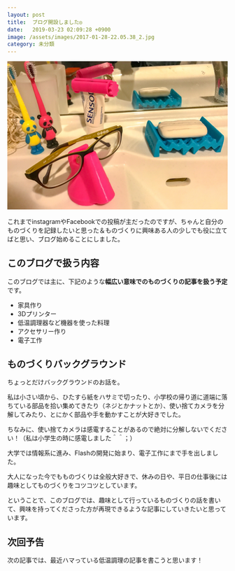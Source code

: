 ```yaml
---
layout: post
title:  ブログ開設しました◎
date:   2019-03-23 02:09:28 +0900
image: /assets/images/2017-01-28-22.05.38_2.jpg
category: 未分類
---
```

![](/assets/images/2017-01-28-22.05.38_2.jpg)

これまでinstagramやFacebookでの投稿が主だったのですが、ちゃんと自分のものづくりを記録したいと思った＆ものづくりに興味ある人の少しでも役に立てばと思い、ブログ始めることにしました。

## このブログで扱う内容

このブログでは主に、下記のような**幅広い意味でのものづくりの記事を扱う予定**です。

- 家具作り
- 3Dプリンター
- 低温調理器など機器を使った料理
- アクセサリー作り
- 電子工作

## ものづくりバックグラウンド

ちょっとだけバックグラウンドのお話を。

私は小さい頃から、ひたすら紙をハサミで切ったり、小学校の帰り道に道端に落ちている部品を拾い集めてきたり（ネジとかナットとか）、使い捨てカメラを分解してみたり、とにかく部品や手を動かすことが大好きでした。

 ちなみに、使い捨てカメラは感電することがあるので絶対に分解しないでください！（私は小学生の時に感電しました＾＾；）

 大学では情報系に進み、Flashの開発に始まり、電子工作にまで手を出しました。

大人になった今でもものづくりは全般大好きで、休みの日や、平日の仕事後には趣味としてものづくりをコツコツとしています。

ということで、このブログでは、趣味として行っているものづくりの話を書いて、興味を持ってくださった方が再現できるような記事にしていきたいと思っています。

## 次回予告

次の記事では、最近ハマっている低温調理の記事を書こうと思います！
